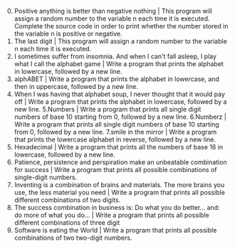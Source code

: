 0. Positive anything is better than negative nothing | This program will assign a random number to the variable n each time it is executed. Complete the source code in order to print whether the number stored in the variable n is positive or negative.
1. The last digit | This program will assign a random number to the variable n each time it is executed.
2. I sometimes suffer from insomnia. And when I can't fall asleep, I play what I call the alphabet game | Write a program that prints the alphabet in lowercase, followed by a new line.
3. alphABET | Write a program that prints the alphabet in lowercase, and then in uppercase, followed by a new line.
4. When I was having that alphabet soup, I never thought that it would pay off | Write a program that prints the alphabet in lowercase, followed by a new line.
5.Numbers | Write a program that prints all single digit numbers of base 10 starting from 0, followed by a new line.
6.Numberz | Write a program that prints all single digit numbers of base 10 starting from 0, followed by a new line.
7.smile in the mirror | Write a program that prints the lowercase alphabet in reverse, followed by a new line.
8. Hexadecimal | Write a program that prints all the numbers of base 16 in lowercase, followed by a new line.
9. Patience, persistence and perspiration make an unbeatable combination for success | Write a program that prints all possible combinations of single-digit numbers.
10. Inventing is a combination of brains and materials. The more brains you use, the less material you need | Write a program that prints all possible different combinations of two digits.
11. The success combination in business is: Do what you do better... and: do more of what you do... | Write a program that prints all possible different combinations of three digit
12. Software is eating the World | Write a program that prints all possible combinations of two two-digit numbers.
